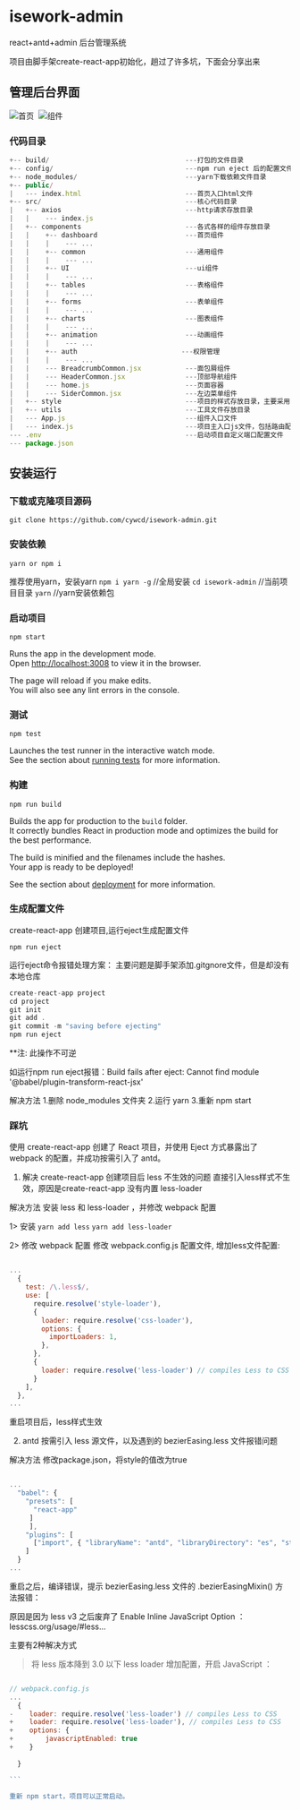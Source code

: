 
# isework-admin
react+antd+admin 后台管理系统

项目由脚手架create-react-app初始化，趟过了许多坑，下面会分享出来


## 管理后台界面

![首页](https://github.com/cywcd/isework-admin/blob/master/preview/index.png)
​
![组件](https://github.com/cywcd/isework-admin/blob/master/preview/components.png)


### 代码目录
```js
+-- build/                                  ---打包的文件目录
+-- config/                                 ---npm run eject 后的配置文件目录
+-- node_modules/                           ---yarn下载依赖文件目录
+-- public/
|   --- index.html							---首页入口html文件
+-- src/                                    ---核心代码目录
|   +-- axios                               ---http请求存放目录
|   |    --- index.js
|   +-- components                          ---各式各样的组件存放目录
|   |    +-- dashboard                      ---首页组件
|   |    |    --- ...
|   |    +-- common                         ---通用组件
|   |    |    --- ...
|   |    +-- UI                             ---ui组件
|   |    |    --- ...
|   |    +-- tables                         ---表格组件
|   |    |    --- ...
|   |    +-- forms                          ---表单组件
|   |    |    --- ...
|   |    +-- charts                         ---图表组件
|   |    |    --- ...
|   |    +-- animation                      ---动画组件
|   |    |    --- ...
|   |    +-- auth                          ---权限管理
|   |    |    --- ...
|   |    --- BreadcrumbCommon.jsx           ---面包屑组件
|   |    --- HeaderCommon.jsx               ---顶部导航组件
|   |    --- home.js                        ---页面容器
|   |    --- SiderCommon.jsx                ---左边菜单组件
|   +-- style                               ---项目的样式存放目录，主要采用less编写
|   +-- utils                               ---工具文件存放目录
|   --- App.js                              ---组件入口文件
|   --- index.js                            ---项目主入口js文件，包括路由配置等
--- .env                                    ---启动项目自定义端口配置文件
--- package.json
```

## 安装运行

### 下载或克隆项目源码
`git clone https://github.com/cywcd/isework-admin.git`

### 安装依赖
`yarn or npm i`

推荐使用yarn，安装yarn
`npm i yarn -g` //全局安装
`cd isework-admin` //当前项目目录
`yarn` //yarn安装依赖包

### 启动项目

`npm start`

Runs the app in the development mode.<br>
Open [http://localhost:3008](http://localhost:3008) to view it in the browser.

The page will reload if you make edits.<br>
You will also see any lint errors in the console.

### 测试

`npm test`

Launches the test runner in the interactive watch mode.<br>
See the section about [running tests](https://facebook.github.io/create-react-app/docs/running-tests) for more information.

### 构建

`npm run build`

Builds the app for production to the `build` folder.<br>
It correctly bundles React in production mode and optimizes the build for the best performance.

The build is minified and the filenames include the hashes.<br>
Your app is ready to be deployed!

See the section about [deployment](https://facebook.github.io/create-react-app/docs/deployment) for more information.

### 生成配置文件
create-react-app 创建项目,运行eject生成配置文件

`npm run eject`

运行eject命令报错处理方案：
主要问题是脚手架添加.gitgnore文件，但是却没有本地仓库

```js
create-react-app project
cd project
git init
git add .
git commit -m "saving before ejecting"
npm run eject
```

**注: 此操作不可逆

如运行npm run eject报错：Build fails after eject: Cannot find module '@babel/plugin-transform-react-jsx' 

解决方法
1.删除 node_modules 文件夹
2.运行 yarn
3.重新 npm start

### 踩坑

使用 create-react-app 创建了 React 项目，并使用 Eject 方式暴露出了 webpack 的配置，并成功按需引入了 antd。

1. 解决 create-react-app 创建项目后 less 不生效的问题
直接引入less样式不生效，原因是create-react-app 没有内置 less-loader

解决方法
安装 less 和 less-loader ，并修改 webpack 配置

1> 安装
`yarn add less`
`yarn add less-loader`

2> 修改 webpack 配置
修改 webpack.config.js 配置文件, 增加less文件配置:

```js

...
  {
    test: /\.less$/,
    use: [
      require.resolve('style-loader'),
      {
        loader: require.resolve('css-loader'),
        options: {
          importLoaders: 1,
        },
      },
      {
        loader: require.resolve('less-loader') // compiles Less to CSS
      }
    ],
  },
...

```
重启项目后，less样式生效

2. antd 按需引入 less 源文件，以及遇到的 bezierEasing.less 文件报错问题

解决方法
修改package.json，将style的值改为true

```js

...
  "babel": {
    "presets": [
      "react-app"
     ]
     ],
    "plugins": [
      ["import", { "libraryName": "antd", "libraryDirectory": "es", "style": true }]
    ]
  }
...


```

重启之后，编译错误，提示 bezierEasing.less 文件的 .bezierEasingMixin() 方法报错：

原因是因为 less v3 之后废弃了 Enable Inline JavaScript Option ：lesscss.org/usage/#less…

主要有2种解决方式

>将 less 版本降到 3.0 以下
>less loader 增加配置，开启 JavaScript ：

````js

// webpack.config.js
...
  {
-    loader: require.resolve('less-loader') // compiles Less to CSS
+    loader: require.resolve('less-loader'), // compiles Less to CSS
+    options: {
+        javascriptEnabled: true
+    }
    
  }

```

重新 npm start，项目可以正常启动。



